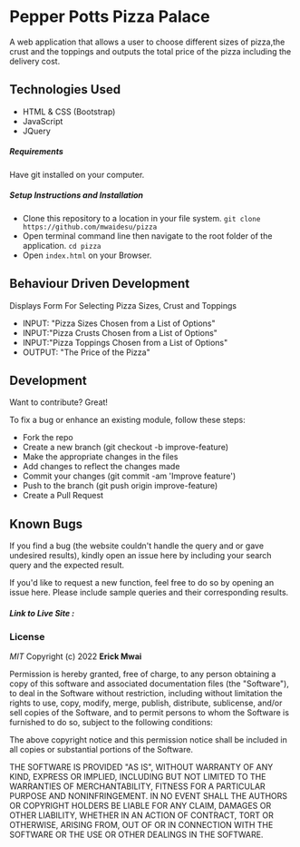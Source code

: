 # Pepper Potts Pizza Palace

A web application that allows a user to choose different sizes of pizza,the crust and the toppings and outputs the total price of the pizza including the delivery cost.

## Technologies Used

- HTML & CSS (Bootstrap)
- JavaScript
- JQuery

##### Requirements

Have git installed on your computer.

##### Setup Instructions and Installation

- Clone this repository to a location in your file system. `git clone https://github.com/mwaidesu/pizza`
- Open terminal command line then navigate to the root folder of the application. `cd pizza`
- Open `index.html` on your Browser.


## Behaviour Driven Development

 Displays Form For Selecting Pizza Sizes, Crust and Toppings
   - INPUT: "Pizza Sizes Chosen from a List of Options"
   - INPUT:"Pizza Crusts Chosen from a List of Options"
   - INPUT:"Pizza Toppings Chosen from a List of Options"
   - OUTPUT: "The Price of the Pizza"

## Development

Want to contribute? Great!

To fix a bug or enhance an existing module, follow these steps:
- Fork the repo
- Create a new branch (git checkout -b improve-feature)
- Make the appropriate changes in the files
- Add changes to reflect the changes made
- Commit your changes (git commit -am 'Improve feature')
- Push to the branch (git push origin improve-feature)
- Create a Pull Request


## Known Bugs

If you find a bug (the website couldn't handle the query and or gave undesired results), kindly open an issue here by including your search query and the expected result.

If you'd like to request a new function, feel free to do so by opening an issue here. Please include sample queries and their corresponding results.


##### Link to Live Site : []()

### License

*MIT*
Copyright (c) 2022 **Erick Mwai**

Permission is hereby granted, free of charge, to any person obtaining a copy of this software and associated documentation files (the "Software"), to deal in the Software without restriction, including without limitation the rights to use, copy, modify, merge, publish, distribute, sublicense, and/or sell copies of the Software, and to permit persons to whom the Software is furnished to do so, subject to the following conditions:

The above copyright notice and this permission notice shall be included in all copies or substantial portions of the Software.

THE SOFTWARE IS PROVIDED "AS IS", WITHOUT WARRANTY OF ANY KIND, EXPRESS OR IMPLIED, INCLUDING BUT NOT LIMITED TO THE WARRANTIES OF MERCHANTABILITY, FITNESS FOR A PARTICULAR PURPOSE AND NONINFRINGEMENT. IN NO EVENT SHALL THE AUTHORS OR COPYRIGHT HOLDERS BE LIABLE FOR ANY CLAIM, DAMAGES OR OTHER LIABILITY, WHETHER IN AN ACTION OF CONTRACT, TORT OR OTHERWISE, ARISING FROM, OUT OF OR IN CONNECTION WITH THE SOFTWARE OR THE USE OR OTHER DEALINGS IN THE SOFTWARE.